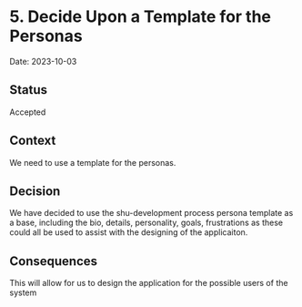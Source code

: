 # 5. Decide Upon a Template for the Personas

Date: 2023-10-03

## Status

Accepted

## Context

We need to use a template for the personas.

## Decision

We have decided to use the shu-development process persona template as a base, including the bio, details, personality, goals, frustrations as these could all be used to assist with the designing of the applicaiton.
  
## Consequences

This will allow for us to design the application for the possible users of the system
